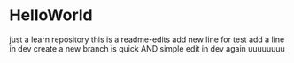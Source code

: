 # HelloWorld
just a learn repository
this is a readme-edits
add new line for test
add a line in dev
create a new branch is quick AND simple
edit in dev again
uuuuuuuu

